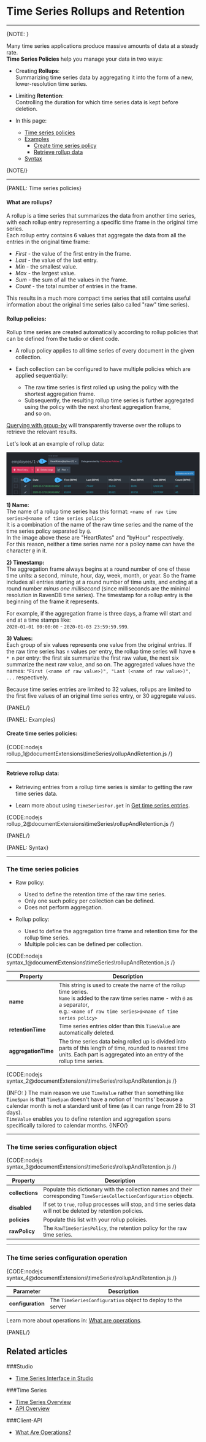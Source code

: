﻿# Time Series Rollups and Retention
---

{NOTE: }

Many time series applications produce massive amounts of data at a steady rate.  
**Time Series Policies** help you manage your data in two ways:  

* Creating **Rollups**:  
  Summarizing time series data by aggregating it into the form of a new, lower-resolution time series.

* Limiting **Retention**:  
  Controlling the duration for which time series data is kept before deletion.
 
* In this page:  
  * [Time series policies](../../document-extensions/timeseries/rollup-and-retention#time-series-policies)  
  * [Examples](../../document-extensions/timeseries/rollup-and-retention#examples)  
      * [Create time series policy](../../document-extensions/timeseries/rollup-and-retention#create-time-series-policies)  
      * [Retrieve rollup data](../../document-extensions/timeseries/rollup-and-retention#retrieve-rollup-data)
  * [Syntax](../../document-extensions/timeseries/rollup-and-retention#syntax)

{NOTE/}

---

{PANEL: Time series policies}

#### What are rollups?

A rollup is a time series that summarizes the data from another time series, 
with each rollup entry representing a specific time frame in the original time series.  
Each rollup entry contains 6 values that aggregate the data from all the entries in the original time frame:  

* *First* - the value of the first entry in the frame.  
* *Last* - the value of the last entry.  
* *Min* - the smallest value.  
* *Max* - the largest value.  
* *Sum* - the sum of all the values in the frame.  
* *Count* - the total number of entries in the frame.  

This results in a much more compact time series that still contains useful information about the original time series (also called "raw" time series).

#### Rollup policies:

Rollup time series are created automatically according to rollup policies that can be defined from the tudio or client code.  

* A rollup policy applies to all time series of every document in the given collection. 

* Each collection can be configured to have multiple policies which are applied sequentially:
  * The raw time series is first rolled up using the policy with the shortest aggregation frame.
  * Subsequently, the resulting rollup time series is further aggregated using the policy with the next shortest aggregation frame,  
    and so on.

[Querying with group-by](../../document-extensions/timeseries/querying/aggregation-and-projections) 
will transparently traverse over the rollups to retrieve the relevant results.  

Let's look at an example of rollup data:  

!["Rollup time series entries"](images/rollup-1.png "A rollup time series' entries")

**1) Name:**  
The name of a rollup time series has this format: `<name of raw time series>@<name of time series policy>`  
It is a combination of the name of the raw time series and the name of the time series policy separated by `@`.  
In the image above these are "HeartRates" and "byHour" respectively.  
For this reason, neither a time series name nor a policy name can have the character `@` in it.

**2) Timestamp:**  
The aggregation frame always begins at a round number of one of these time units: a second, minute, hour, day, week, month, or year. 
So the frame includes all entries starting at a round number of time units, and ending at a round number *minus one millisecond* 
(since milliseconds are the minimal resolution in RavenDB time series). 
The timestamp for a rollup entry is the beginning of the frame it represents.  

For example, if the aggregation frame is three days, a frame will start and end at a time stamps like:  
`2020-01-01 00:00:00` - `2020-01-03 23:59:59.999`.

**3) Values:**  
Each group of six values represents one value from the original entries. 
If the raw time series has `n` values per entry, the rollup time series will have `6 * n` per entry: 
the first six summarize the first raw value, the next six summarize the next raw value, and so on. 
The aggregated values have the names: `"First (<name of raw value>)", "Last (<name of raw value>)", ...` respectively.  

Because time series entries are limited to 32 values, rollups are limited to the first five values of an original time series entry, or 30 aggregate values.  

{PANEL/}

{PANEL: Examples}

#### Create time series policies:

{CODE:nodejs rollup_1@documentExtensions\timeSeries\rollupAndRetention.js /}

---

#### Retrieve rollup data:

* Retrieving entries from a rollup time series is similar to getting the raw time series data.

* Learn more about using `timeSeriesFor.get` in [Get time series entries](../../document-extensions/timeseries/client-api/session/get/get-entries).

{CODE:nodejs rollup_2@documentExtensions\timeSeries\rollupAndRetention.js /}

{PANEL/}

{PANEL: Syntax}

---

### The time series policies

* Raw policy:  
  * Used to define the retention time of the raw time series. 
  * Only one such policy per collection can be defined.
  * Does not perform aggregation.

* Rollup policy:  
  * Used to define the aggregation time frame and retention time for the rollup time series.
  * Multiple policies can be defined per collection.

{CODE:nodejs syntax_1@documentExtensions\timeSeries\rollupAndRetention.js /}

| Property             | Description                                                                                                                                                                                                    |
|----------------------|----------------------------------------------------------------------------------------------------------------------------------------------------------------------------------------------------------------|
| **name**             | This string is used to create the name of the rollup time series.<br/>`Name` is added to the raw time series name - with `@` as a separator,<br>e.g.: `<name of raw time series>@<name of time series policy>` |
| **retentionTime**    | Time series entries older than this `TimeValue` are automatically deleted.                                                                                                               |
| **aggregationTime** | The time series data being rolled up is divided into parts of this length of time, rounded to nearest time units. Each part is aggregated into an entry of the rollup time series.                             |

{CODE:nodejs syntax_2@documentExtensions\timeSeries\rollupAndRetention.js /}

{INFO: }
The main reason we use `TimeValue` rather than something like `TimeSpan` is that `TimeSpan` doesn't have a notion of 'months' 
because a calendar month is not a standard unit of time (as it can range from 28 to 31 days).  
`TimeValue` enables you to define retention and aggregation spans specifically tailored to calendar months.
{INFO/}

---

### The time series configuration object

{CODE:nodejs syntax_3@documentExtensions\timeSeries\rollupAndRetention.js /}

| Property        | Description                                                                                                             |
|-----------------|-------------------------------------------------------------------------------------------------------------------------|
| **collections** | Populate this dictionary with the collection names and their corresponding `TimeSeriesCollectionConfiguration` objects. |
| **disabled**    | If set to `true`, rollup processes will stop, and time series data will not be deleted by retention policies.           |
| **policies**    | Populate this list with your rollup policies.                                                                          |
| **rawPolicy**   | The `RawTimeSeriesPolicy`, the retention policy for the raw time series.                                                |

---

### The time series configuration operation

{CODE:nodejs syntax_4@documentExtensions\timeSeries\rollupAndRetention.js /}

| Parameter         | Description                                                  |
|-------------------|--------------------------------------------------------------|
| **configuration** | The `TimeSeriesConfiguration` object to deploy to the server |

Learn more about operations in: [What are operations](../../client-api/operations/what-are-operations).  

{PANEL/}

## Related articles  
###Studio  
- [Time Series Interface in Studio](../../studio/database/document-extensions/time-series)

###Time Series  
- [Time Series Overview](../../document-extensions/timeseries/overview)  
- [API Overview](../../document-extensions/timeseries/client-api/overview)  

###Client-API  
- [What Are Operations?](../../client-api/operations/what-are-operations)

